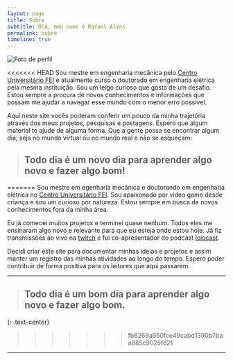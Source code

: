 ```yaml
---
layout: page
title: Sobre
subtitle: Olá, meu nome é Rafael Alves
permalink: sobre
timeline: true
---
```


<img src="{{ '/assets/img/perfil.jpg' | relative_url }}" class="w-50 mx-auto d-block rounded-circle" alt="Foto de perfil">

<<<<<<< HEAD
Sou mestre em engenharia mecânica pelo [Centro Universitário FEI](https://portal.fei.edu.br/) e atualmente curso o doutorado em engenharia elétrica pela mesma instituição. Sou um leigo curioso que gosta de um desafio. Estou sempre a procura de novos conhecimentos e informações que possam me ajudar a navegar esse mundo com o menor erro possível. 

Aqui neste site vocês poderam conferir um pouco da minha trajetória através dos meus projetos, pesquisas e postagens. Espero que algum material te ajude de alguma forma. Que a gente possa se encontrar algum dia, seja no mundo virtual ou no mundo real e não se esqueçam:

> ## Todo dia é um novo dia para aprender algo novo e fazer algo bom! 

=======
Sou mestre em egenharia mecânica e doutorando em engenharia elétrica no [Centro Universitário FEI](https://portal.fei.edu.br/). Sou apaixonado por video game desde criança e sou um curioso por natureza. Estou sempre em busca de novos conhecimentos fora da minha área. 

Eu já comecei muitos projetos e terminei quase nenhum. Todos eles me ensinaram algo novo e relevante para que eu esteja onde estou hoje. Já fiz transmissões ao vivo na [twitch](https://www.twitch.tv/rafaelalvesitm) e fui co-apresentador do podcast [Ioiocast](https://anchor.fm/ioiocast).

Decidi criar este site para documentar minhas ideias e projetos e assim manter um registro das minhas atividades ao longo do tempo. Espero poder contribuir de forma positiva para os leitores que aqui passarem.

---
> ## Todo dia é um bom dia para aprender algo novo e fazer algo bom.
{: .text-center}
>>>>>>> fb6269a950fce49cabd1390b7baa885c9025fd21
---